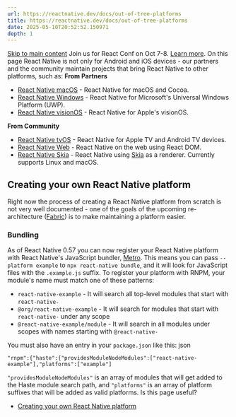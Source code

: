 ```yaml
---
url: https://reactnative.dev/docs/out-of-tree-platforms
title: https://reactnative.dev/docs/out-of-tree-platforms
date: 2025-05-10T20:52:52.150971
depth: 1
---
```


[Skip to main content](https://reactnative.dev/docs/out-of-tree-platforms#__docusaurus_skipToContent_fallback)
Join us for React Conf on Oct 7-8. [Learn more](https://conf.react.dev).
On this page
React Native is not only for Android and iOS devices - our partners and the community maintain projects that bring React Native to other platforms, such as:
**From Partners**
  * [React Native macOS](https://github.com/microsoft/react-native-macos) - React Native for macOS and Cocoa.
  * [React Native Windows](https://github.com/microsoft/react-native-windows) - React Native for Microsoft's Universal Windows Platform (UWP).
  * [React Native visionOS](https://github.com/callstack/react-native-visionos) - React Native for Apple's visionOS.


**From Community**
  * [React Native tvOS](https://github.com/react-native-tvos/react-native-tvos) - React Native for Apple TV and Android TV devices.
  * [React Native Web](https://github.com/necolas/react-native-web) - React Native on the web using React DOM.
  * [React Native Skia](https://github.com/react-native-skia/react-native-skia) - React Native using [Skia](https://skia.org/) as a renderer. Currently supports Linux and macOS.


## Creating your own React Native platform[​](https://reactnative.dev/docs/out-of-tree-platforms#creating-your-own-react-native-platform "Direct link to Creating your own React Native platform")
Right now the process of creating a React Native platform from scratch is not very well documented - one of the goals of the upcoming re-architecture ([Fabric](https://reactnative.dev/blog/2018/06/14/state-of-react-native-2018)) is to make maintaining a platform easier.
### Bundling[​](https://reactnative.dev/docs/out-of-tree-platforms#bundling "Direct link to Bundling")
As of React Native 0.57 you can now register your React Native platform with React Native's JavaScript bundler, [Metro](https://metrobundler.dev/). This means you can pass `--platform example` to `npx react-native bundle`, and it will look for JavaScript files with the `.example.js` suffix.
To register your platform with RNPM, your module's name must match one of these patterns:
  * `react-native-example` - It will search all top-level modules that start with `react-native-`
  * `@org/react-native-example` - It will search for modules that start with `react-native-` under any scope
  * `@react-native-example/module` - It will search in all modules under scopes with names starting with `@react-native-`


You must also have an entry in your `package.json` like this:
json
```
"rnpm":{"haste":{"providesModuleNodeModules":["react-native-example"],"platforms":["example"]
```

`"providesModuleNodeModules"` is an array of modules that will get added to the Haste module search path, and `"platforms"` is an array of platform suffixes that will be added as valid platforms.
Is this page useful?
  * [Creating your own React Native platform](https://reactnative.dev/docs/out-of-tree-platforms#creating-your-own-react-native-platform)



